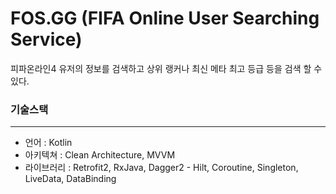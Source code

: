 # FOS.GG (FIFA Online User Searching Service)

피파온라인4 유저의 정보를 검색하고 상위 랭커나 최신 메타 최고 등급 등을 검색 할 수 있다.

### 기술스택
---
* 언어 : Kotlin
* 아키텍쳐 : Clean Architecture, MVVM
* 라이브러리 : Retrofit2, RxJava, Dagger2 - Hilt, Coroutine, Singleton, LiveData, DataBinding
